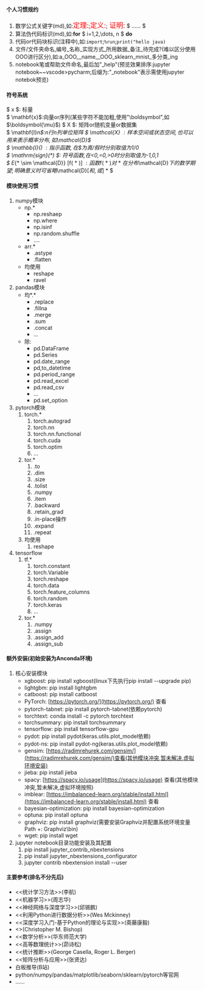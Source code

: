 #### 个人习惯规约

1. 数学公式关键字(md),如:<font color='red' size=4>定理:</font>;<font color='red' size=4>定义:</font>;<font color='red' size=4>
   证明:</font> $ ...... $
2. 算法伪代码标识(md),如:**for**  $ i=1,2,\dots, n $ **do**
3. 代码or代码块标识(注释中),如:`import`;`%run`;`print("hello java)`
4. 文件/文件夹命名,编号_名称_实现方式_所用数据_备注_待完成?(难以区分使用OOO进行区分),如:a_OOO__name__OOO_sklearn_mnist_多分类_ing
5. notebook笔或帮助文件命名,最后加"_help"(预览效果排序:jupyter notebook~~vscode>pycharm;后缀为:"_notebook"表示需使用jupyter notebok预览)

#### 符号系统

$ x $: 标量      
$ \mathbf{x}$:向量or序列(某些字符不能加粗,使用"\boldsymbol",如$\boldsymbol{\mu}$)
$ X $: 矩阵or随机变量or数据集   
$ \mathbf{I}_n$:n行n列单位矩阵 $ \mathcal{X} $: 样本空间或状态空间,也可以用来表示概率分布,如$\mathcal{D}$     
$ \mathbb{I}(*) $:  指示函数,在$*$为真/假时分别取值为1/0   
$ \mathrm{sign}(*) $:  符号函数,在<0,=0,>0时分别取值为-1,0,1  
$ E_{* \sim \mathcal{D}} [f( * )] $: 函数$f( * )$对$ * $在分布$\mathcal{D}$下的数学期望;明确意义时可省略$\mathcal{D}$[和,或]$ * $

#### 模块使用习惯

1. numpy模块
    * np.\*
        * np.reshaep
        * np.where
        * np.isinf
        * np.random.shuffle
        * ....
    * arr.\*
        * .astype
        * .flatten
    * 均使用
        * reshape
        * ravel
2. pandas模块
    * 均$*.*$
        * .replace
        * .fillna
        * .merge
        * .sum
        * .concat
        * ...
    * 除:
        * pd.DataFrame
        * pd.Series
        * pd.date_range
        * pd,to_datetime
        * pd.period_range
        * pd.read_excel
        * pd.read_csv
        * ...
        * pd.set_option
3. pytorch模块
    1. torch.\*
        1. torch.autograd
        2. torch.nn
        3. torch.nn.functional
        4. torch.cuda
        5. torch.optim
        6. ...
    2. tor.\*
        1. .to
        2. .dim
        3. .size
        4. .tolist
        5. .numpy
        6. .item
        7. .backward
        8. .retain_grad
        9. .in-place操作
        10. .expand
        11. .repeat
    3. 均使用
        1. reshape
4. tensorflow
    1. tf.\*
        1. torch.constant
        2. torch.Variable
        3. torch.reshape
        4. torch.data
        5. torch.feature_columns
        6. torch.random
        7. torch.keras
        8. ...
    2. tor.\*
        1. .numpy
        2. .assign
        3. .assign_add
        4. .assign_sub

#### 额外安装(初始安装为Anconda环境)

1. 核心安装模块
    * xgboost: pip install xgboost(linux下先执行pip install --upgrade pip)
    * lightgbm: pip install lightgbm
    * catboost: pip install catboost
    * PyTorch: [https://pytorch.org/](https://pytorch.org/) 查看
    * pytorch-tabnet: pip install pytorch-tabnet(依赖pytorch)
    * torchtext: conda install -c pytorch torchtext
    * torchsummary: pip install torchsummary
    * tensorflow: pip install tensorflow-gpu
    * pydot: pip install pydot(keras.utils.plot_model依赖)
    * pydot-ns: pip install pydot-ng(keras.utils.plot_model依赖)
    * gensim: [https://radimrehurek.com/gensim/](https://radimrehurek.com/gensim/)查看(其他模块冲突,暂未解决,虚拟环境安装)
    * jieba: pip install jieba
    * spacy: [https://spacy.io/usage](https://spacy.io/usage) 查看(其他模块冲突,暂未解决,虚拟环境按照)
    * imblear: [https://imbalanced-learn.org/stable/install.html](https://imbalanced-learn.org/stable/install.html) 查看
    * bayesian-optimization: pip install bayesian-optimization
    * optuna: pip install optuna
    * graphviz: pip install graphviz(需要安装Graphviz并配置系统环境变量Path +: Graphviz\bin)
    * wget: pip install wget
2. jupyter notebook目录功能安装及其配置
    1. pip install jupyter_contrib_nbextensions
    2. pip install jupyter_nbextensions_configurator
    3. jupyter contrib nbextension install --user

#### 主要参考(排名不分先后)

* <<统计学习方法>>(李航)
* <<机器学习>>(周志华)
* <<神经网络与深度学习>>(邱锡鹏)
* <<利用Python进行数据分析>>(Wes Mckinney)
* <<深度学习入门-基于Python的理论与实现>>(斋藤康毅)
* <<Pattern Recognition and Machine Learning>>(Christopher M. Bishop)
* <<数学分析>>(华东师范大学)
* <<高等数理统计>>(茆诗松)
* <<统计推断>>(George Casella, Roger L. Berger)
* <<矩阵分析与应用>>(张贤达)
* 白板推导(B站)
* python/numpy/pandas/matplotlib/seaborn/sklearn/pytorch等官网
* ......